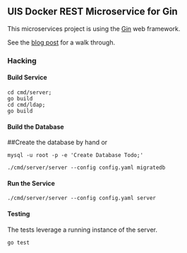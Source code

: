 ## UIS Docker REST Microservice for Gin

This microservices project is using the [Gin](http://gin-gonic.github.io/gin/) web framework.

See the [blog post](http://txt.fliglio.com/2014/07/restful-microservices-in-go-with-gin/) for a walk through.

### Hacking

#### Build Service
	
	cd cmd/server; 
	go build
	cd cmd/ldap; 
	go build

#### Build the Database

##Create the database by hand or	
	
	mysql -u root -p -e 'Create Database Todo;'

	./cmd/server/server --config config.yaml migratedb


#### Run the Service

	./cmd/server/server --config config.yaml server

#### Testing
The tests leverage a running instance of the server. 

	go test
